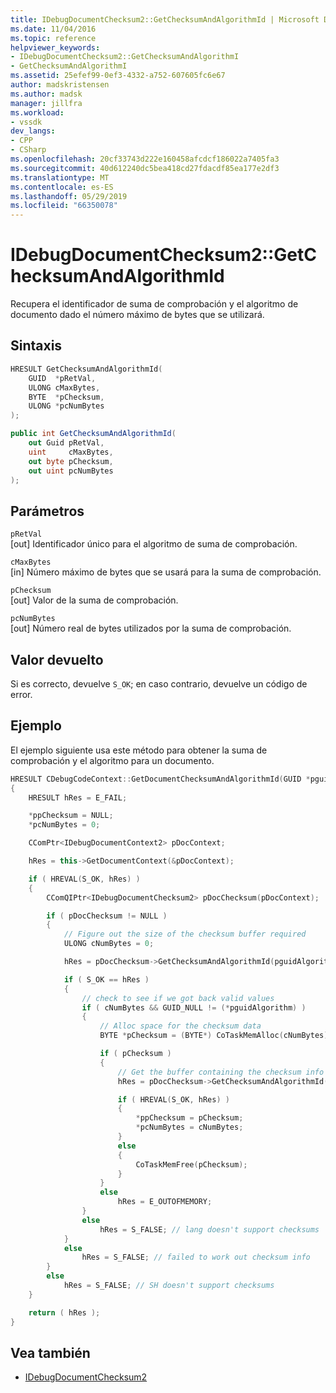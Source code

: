 ```yaml
---
title: IDebugDocumentChecksum2::GetChecksumAndAlgorithmId | Microsoft Docs
ms.date: 11/04/2016
ms.topic: reference
helpviewer_keywords:
- IDebugDocumentChecksum2::GetChecksumAndAlgorithmI
- GetChecksumAndAlgorithmI
ms.assetid: 25efef99-0ef3-4332-a752-607605fc6e67
author: madskristensen
ms.author: madsk
manager: jillfra
ms.workload:
- vssdk
dev_langs:
- CPP
- CSharp
ms.openlocfilehash: 20cf33743d222e160458afcdcf186022a7405fa3
ms.sourcegitcommit: 40d612240dc5bea418cd27fdacdf85ea177e2df3
ms.translationtype: MT
ms.contentlocale: es-ES
ms.lasthandoff: 05/29/2019
ms.locfileid: "66350078"
---
```

# <a name="idebugdocumentchecksum2getchecksumandalgorithmid"></a>IDebugDocumentChecksum2::GetChecksumAndAlgorithmId
Recupera el identificador de suma de comprobación y el algoritmo de documento dado el número máximo de bytes que se utilizará.

## <a name="syntax"></a>Sintaxis

```cpp
HRESULT GetChecksumAndAlgorithmId(
    GUID  *pRetVal,
    ULONG cMaxBytes,
    BYTE  *pChecksum,
    ULONG *pcNumBytes
);
```

```csharp
public int GetChecksumAndAlgorithmId(
    out Guid pRetVal,
    uint     cMaxBytes,
    out byte pChecksum,
    out uint pcNumBytes
);
```

## <a name="parameters"></a>Parámetros
`pRetVal`\
[out] Identificador único para el algoritmo de suma de comprobación.

`cMaxBytes`\
[in] Número máximo de bytes que se usará para la suma de comprobación.

`pChecksum`\
[out] Valor de la suma de comprobación.

`pcNumBytes`\
[out] Número real de bytes utilizados por la suma de comprobación.

## <a name="return-value"></a>Valor devuelto
Si es correcto, devuelve `S_OK`; en caso contrario, devuelve un código de error.

## <a name="example"></a>Ejemplo
El ejemplo siguiente usa este método para obtener la suma de comprobación y el algoritmo para un documento.

```cpp
HRESULT CDebugCodeContext::GetDocumentChecksumAndAlgorithmId(GUID *pguidAlgorithm, BYTE **ppChecksum, ULONG *pcNumBytes)
{
    HRESULT hRes = E_FAIL;

    *ppChecksum = NULL;
    *pcNumBytes = 0;

    CComPtr<IDebugDocumentContext2> pDocContext;

    hRes = this->GetDocumentContext(&pDocContext);

    if ( HREVAL(S_OK, hRes) )
    {
        CComQIPtr<IDebugDocumentChecksum2> pDocChecksum(pDocContext);

        if ( pDocChecksum != NULL )
        {
            // Figure out the size of the checksum buffer required
            ULONG cNumBytes = 0;

            hRes = pDocChecksum->GetChecksumAndAlgorithmId(pguidAlgorithm, 0, NULL, &cNumBytes);

            if ( S_OK == hRes )
            {
                // check to see if we got back valid values
                if ( cNumBytes && GUID_NULL != (*pguidAlgorithm) )
                {
                    // Alloc space for the checksum data
                    BYTE *pChecksum = (BYTE*) CoTaskMemAlloc(cNumBytes);

                    if ( pChecksum )
                    {
                        // Get the buffer containing the checksum info
                        hRes = pDocChecksum->GetChecksumAndAlgorithmId(pguidAlgorithm, cNumBytes, pChecksum, &cNumBytes);

                        if ( HREVAL(S_OK, hRes) )
                        {
                            *ppChecksum = pChecksum;
                            *pcNumBytes = cNumBytes;
                        }
                        else
                        {
                            CoTaskMemFree(pChecksum);
                        }
                    }
                    else
                        hRes = E_OUTOFMEMORY;
                }
                else
                    hRes = S_FALSE; // lang doesn't support checksums
            }
            else
                hRes = S_FALSE; // failed to work out checksum info
        }
        else
            hRes = S_FALSE; // SH doesn't support checksums
    }

    return ( hRes );
}
```

## <a name="see-also"></a>Vea también
- [IDebugDocumentChecksum2](../../../extensibility/debugger/reference/idebugdocumentchecksum2.md)
